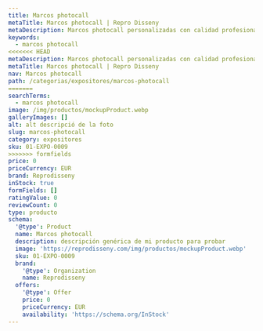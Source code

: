 ```yaml
---
title: Marcos photocall
metaTitle: Marcos photocall | Repro Disseny
metaDescription: Marcos photocall personalizadas con calidad profesional en Cataluña.
keywords:
  - marcos photocall
<<<<<<< HEAD
metaDescription: Marcos photocall personalizadas con calidad profesional en Cataluña.
metaTitle: Marcos photocall | Repro Disseny
nav: Marcos photocall
path: /categorias/expositores/marcos-photocall
=======
searchTerms:
  - marcos photocall
image: /img/productos/mockupProduct.webp
galleryImages: []
alt: alt descripció de la foto
slug: marcos-photocall
category: expositores
sku: 01-EXPO-0009
>>>>>>> formfields
price: 0
priceCurrency: EUR
brand: Reprodisseny
inStock: true
formFields: []
ratingValue: 0
reviewCount: 0
type: producto
schema:
  '@type': Product
  name: Marcos photocall
  description: descripción genérica de mi producto para probar
  image: 'https://reprodisseny.com/img/productos/mockupProduct.webp'
  sku: 01-EXPO-0009
  brand:
    '@type': Organization
    name: Reprodisseny
  offers:
    '@type': Offer
    price: 0
    priceCurrency: EUR
    availability: 'https://schema.org/InStock'
---
```


